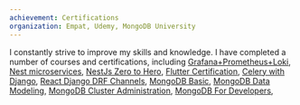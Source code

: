 ```yaml
---
achievement: Certifications
organization: Empat, Udemy, MongoDB University
---
```


I constantly strive to improve my skills and knowledge.
I have completed a number of courses and certifications, including
[Grafana+Prometheus+Loki](https://ua.udemy.com/certificate/UC-2c00b034-1214-4715-b3b0-de4d97429eab/), [Nest microservices](https://ua.udemy.com/certificate/UC-74e3617b-ba68-4a8e-974b-4eaf52e3e611/), [NestJs Zero to Hero](https://ua.udemy.com/certificate/UC-b627349b-bf78-4927-813a-86870b9bc0ef/), [Flutter Certification](https://flutter-certificates.empat.tech/certificate/8), [Celery with Django](https://ua.udemy.com/certificate/UC-a58cea2e-8ad0-4441-b350-878e5e6d28da/), [React Django DRF Channels](https://ua.udemy.com/certificate/UC-b204a8ce-486e-4e1a-82fa-f983f6f056c6/),
[MongoDB Basic](https://ti-user-certificates.s3.amazonaws.com/ae62dcd7-abdc-4e90-a570-83eccba49043/d9420222-935e-538b-a34c-384813593e18-058a1137-7ff9-5b3b-a2ad-cada4667136c-certificate.pdf),
[MongoDB Data Modeling](https://ti-user-certificates.s3.amazonaws.com/ae62dcd7-abdc-4e90-a570-83eccba49043/d9420222-935e-538b-a34c-384813593e18-4024bce5-657f-4e5a-a663-d058eef180f5-certificate.pdf),
[MongoDB Cluster Administration](https://ti-user-certificates.s3.amazonaws.com/ae62dcd7-abdc-4e90-a570-83eccba49043/d9420222-935e-538b-a34c-384813593e18-73f3c43b-a30a-4ba9-9339-890cd25caf59-certificate.pdf),
[MongoDB For Developers](https://ti-user-certificates.s3.amazonaws.com/ae62dcd7-abdc-4e90-a570-83eccba49043/d9420222-935e-538b-a34c-384813593e18-0eea383d-1c84-5170-9d4d-9464d3df21df-certificate.pdf),
